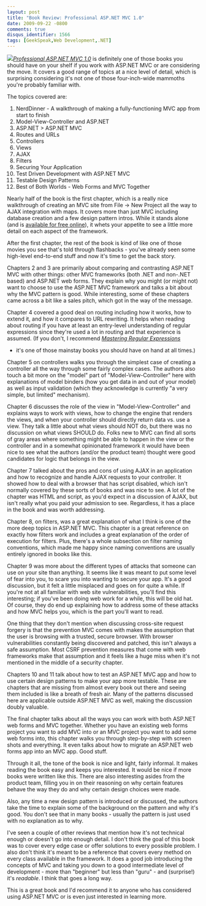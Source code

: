 ```yaml
---
layout: post
title: "Book Review: Professional ASP.NET MVC 1.0"
date: 2009-09-22 -0800
comments: true
disqus_identifier: 1566
tags: [GeekSpeak,Web Development,.NET]
---
```

[*![](http://ecx.images-amazon.com/images/I/41vsFoLZq9L._SL160_.jpg)*](http://www.amazon.com/gp/product/0470384611?ie=UTF8&tag=mhsvortex&linkCode=as2&camp=1789&creative=390957&creativeASIN=0470384611 "Professional ASP.NET MVC 1.0")*[Professional
ASP.NET MVC
1.0](http://www.amazon.com/gp/product/0470384611?ie=UTF8&tag=mhsvortex&linkCode=as2&camp=1789&creative=390957&creativeASIN=0470384611)*
is definitely one of those books you should have on your shelf if you
work with ASP.NET MVC or are considering the move. It covers a good
range of topics at a nice level of detail, which is surprising
considering it's not one of those four-inch-wide mammoths you're
probably familiar with.

The topics covered are:

1.  NerdDinner - A walkthrough of making a fully-functioning MVC app
    from start to finish
2.  Model-View-Controller and ASP.NET
3.  ASP.NET \> ASP.NET MVC
4.  Routes and URLs
5.  Controllers
6.  Views
7.  AJAX
8.  Filters
9.  Securing Your Application
10. Test Driven Development with ASP.NET MVC
11. Testable Design Patterns
12. Best of Both Worlds - Web Forms and MVC Together

Nearly half of the book is the first chapter, which is a really nice
walkthrough of creating an MVC site from File -\> New Project all the
way to AJAX integration with maps. It covers more than just MVC
including database creation and a few design pattern intros. While it
stands alone (and is [available for free
online](http://tinyurl.com/aspnetmvc)), it whets your appetite to see a
little more detail on each aspect of the framework.

After the first chapter, the rest of the book is kind of like one of
those movies you see that's told through flashbacks - you've already
seen some high-level end-to-end stuff and now it's time to get the back
story.

Chapters 2 and 3 are primarily about comparing and contrasting ASP.NET
MVC with other things: other MVC frameworks (both .NET and non-.NET
based) and ASP.NET web forms. They explain why you might (or might not)
want to choose to use the ASP.NET MVC framework and talks a bit about
why the MVC pattern is good. While interesting, some of these chapters
came across a bit like a sales pitch, which got in the way of the
message.

Chapter 4 covered a good deal on routing including how it works, how to
extend it, and how it compares to URL rewriting. It helps when reading
about routing if you have at least an entry-level understanding of
regular expressions since they're used a lot in routing and that
experience is assumed. (If you don't, I recommend *[Mastering Regular
Expressions](http://www.amazon.com/gp/product/0596528124?ie=UTF8&tag=mhsvortex&linkCode=as2&camp=1789&creative=390957&creativeASIN=0596528124)*
- it's one of those mainstay books you should have on hand at all
times.)

Chapter 5 on controllers walks you through the simplest case of creating
a controller all the way through some fairly complex cases. The authors
also touch a bit more on the "model" part of "Model-View-Controller"
here with explanations of model binders (how you get data in and out of
your model) as well as input validation (which they acknowledge is
currently "a very simple, but limited" mechanism).

Chapter 6 discusses the role of the view in "Model-View-Controller" and
explains ways to work with views, how to change the engine that renders
the views, and when your controller should directly return data vs. use
a view. They talk a little about what views should NOT do, but there was
no discussion on what views SHOULD do. Folks new to MVC can find all
sorts of gray areas where something might be able to happen in the view
or the controller and in a somewhat opinionated framework it would have
been nice to see what the authors (and/or the product team) thought were
good candidates for logic that belongs in the view.

Chapter 7 talked about the pros and cons of using AJAX in an application
and how to recognize and handle AJAX requests to your controller. It
showed how to deal with a browser that has script disabled, which isn't
normally covered by these sorts of books and was nice to see. A lot of
the chapter was HTML and script, as you'd expect in a discussion of
AJAX, but isn't really what you paid your admission to see. Regardless,
it has a place in the book and was worth addressing.

Chapter 8, on filters, was a great explanation of what I think is one of
the more deep topics in ASP.NET MVC. This chapter is a great reference
on exactly how filters work and includes a great explanation of the
order of execution for filters. Plus, there's a whole subsection on
filter naming conventions, which made me happy since naming conventions
are usually entirely ignored in books like this.

Chapter 9 was more about the different types of attacks that someone can
use on your site than anything. It seems like it was meant to put some
level of fear into you, to scare you into wanting to secure your app.
It's a good discussion, but it felt a little misplaced and goes on for
quite a while. If you're not at all familiar with web site
vulnerabilities, you'll find this interesting; if you've been doing web
work for a while, this will be old hat. Of course, they do end up
explaining how to address some of these attacks and how MVC helps you,
which is the part you'll want to read.

One thing that they don't mention when discussing cross-site request
forgery is that the prevention MVC comes with makes the assumption that
the user is browsing with a trusted, secure browser. With browser
vulnerabilities constantly being discovered and patched, this isn't
always a safe assumption. Most CSRF prevention measures that come with
web frameworks make that assumption and it feels like a huge miss when
it's not mentioned in the middle of a security chapter.

Chapters 10 and 11 talk about how to test an ASP.NET MVC app and how to
use certain design patterns to make your app more testable. These are
chapters that are missing from almost every book out there and seeing
them included is like a breath of fresh air. Many of the patterns
discussed here are applicable outside ASP.NET MVC as well, making the
discussion doubly valuable.

The final chapter talks about all the ways you can work with both
ASP.NET web forms and MVC together. Whether you have an existing web
forms project you want to add MVC into or an MVC project you want to add
some web forms into, this chapter walks you through step-by-step with
screen shots and everything. It even talks about how to migrate an
ASP.NET web forms app into an MVC app. Good stuff.

Through it all, the tone of the book is nice and light, fairly informal.
It makes reading the book easy and keeps you interested. It would be
nice if more books were written like this. There are also interesting
asides from the product team, filling you in on their reasoning on why
certain features behave the way they do and why certain design choices
were made.

Also, any time a new design pattern is introduced or discussed, the
authors take the time to explain some of the background on the pattern
and why it's good. You don't see that in many books - usually the
pattern is just used with no explanation as to why.

I've seen a couple of other reviews that mention how it's not technical
enough or doesn't go into enough detail. I don't think the goal of this
book was to cover every edge case or offer solutions to every possible
problem. I also don't think it's meant to be a reference that covers
every method on every class available in the framework. It does a good
job introducing the concepts of MVC and taking you down to a good
intermediate level of development - more than "beginner" but less than
"guru" - and (surprise!) it's *readable*. I think that goes a long way.

This is a great book and I'd recommend it to anyone who has considered
using ASP.NET MVC or is even just interested in learning more.

